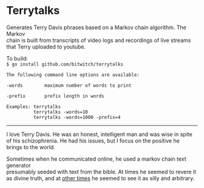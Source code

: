 # Terrytalks

Generates Terry Davis phrases based on a Markov chain algorithm. The Markov  
chain is built from transcripts of video logs and recordings of live streams  
that Terry uploaded to youtube.  

To build:  
```$ go install github.com/bitwitch/terrytalks```  

```
The following command line options are available:  

-words        maximum number of words to print  

-prefix       prefix length in words  

Examples: terrytalks 
          terrytalks -words=10
          terrytalks -words=1000 -prefix=4
```

---
I love Terry Davis. He was an honest, intelligent man and was wise in spite  
of his schizophrenia. He had his issues, but I focus on the positive he  
brings to the world.  

Sometimes when he communicated online, he used a markov chain text generator  
presumably seeded with text from the bible. At times he seemed to revere it  
as divine truth, and at [other times](https://www.metafilter.com/119424/An-Operating-System-for-Songs-from-God#4538454) he seemed to see it as silly and arbitrary. 